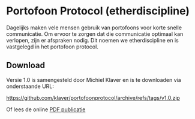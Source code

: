 # Portofoon Protocol (etherdiscipline)

Dagelijks maken vele mensen gebruik van portofoons voor korte snelle communicatie. Om ervoor te zorgen dat die communicatie optimaal kan verlopen, zijn er afspraken nodig. Dit noemen we etherdiscipline en is vastgelegd in het portofoon protocol.

## Download

Versie 1.0 is samengesteld door Michiel Klaver en is te downloaden via onderstaande URL:

https://github.com/klaver/portofoonprotocol/archive/refs/tags/v1.0.zip

Of lees de online [PDF publicatie](https://github.com/klaver/portofoonprotocol/blob/main/portofoon%20protocol.pdf)
